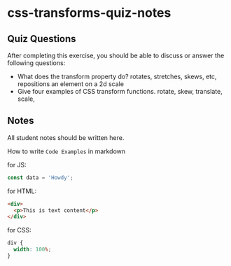 # css-transforms-quiz-notes

## Quiz Questions

After completing this exercise, you should be able to discuss or answer the following questions:

- What does the transform property do?
  rotates, stretches, skews, etc, repositions an element on a 2d scale
- Give four examples of CSS transform functions.
  rotate, skew, translate, scale,

## Notes

All student notes should be written here.

How to write `Code Examples` in markdown

for JS:

```javascript
const data = 'Howdy';
```

for HTML:

```html
<div>
  <p>This is text content</p>
</div>
```

for CSS:

```css
div {
  width: 100%;
}
```
